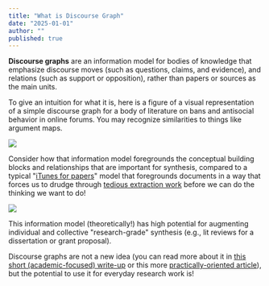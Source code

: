 ```yaml
---
title: "What is Discourse Graph"
date: "2025-01-01"
author: ""
published: true
---
```


**Discourse graphs** are an information model for bodies of knowledge that emphasize discourse moves (such as questions, claims, and evidence), and relations (such as support or opposition), rather than papers or sources as the main units.

To give an intuition for what it is, here is a figure of a visual representation of a simple discourse graph for a body of literature on bans and antisocial behavior in online forums. You may recognize similarities to things like argument maps.

![](/docs/roam/argument-map.png)

Consider how that information model foregrounds the conceptual building blocks and relationships that are important for synthesis, compared to a typical "[iTunes for papers](http://joelchan.me/assets/pdf/2019-cscw-beyond-itunes-for-papers.pdf)" model that foregrounds documents in a way that forces us to drudge through [tedious extraction work](https://dl.acm.org/doi/abs/10.1145/3295750.3298937) before we can do the thinking we want to do!

![](/docs/roam/bans-hate-speech.png)

This information model (theoretically!) has high potential for augmenting individual and collective "research-grade" synthesis (e.g., lit reviews for a dissertation or grant proposal).

Discourse graphs are not a new idea (you can read more about it in [this short (academic-focused) write-up](http://joelchan.me/assets/pdf/Discourse_Graphs_for_Augmented_Knowledge_Synthesis_What_and_Why.pdf) or this more [practically-oriented article](https://oasislab.pubpub.org/pub/54t0y9mk/release/3)), but the potential to use it for everyday research work is!
